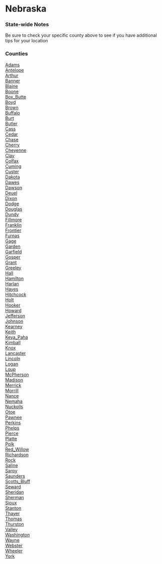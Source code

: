 # Nebraska

### State-wide Notes
Be sure to check your specific county above to see if you have additional tips for your location

### Counties
[Adams](Adams.md)\
[Antelope](Antelope.md)\
[Arthur](Arthur.md)\
[Banner](Banner.md)\
[Blaine](Blaine.md)\
[Boone](Boone.md)\
[Box_Butte](Box_Butte.md)\
[Boyd](Boyd.md)\
[Brown](Brown.md)\
[Buffalo](Buffalo.md)\
[Burt](Burt.md)\
[Butler](Butler.md)\
[Cass](Cass.md)\
[Cedar](Cedar.md)\
[Chase](Chase.md)\
[Cherry](Cherry.md)\
[Cheyenne](Cheyenne.md)\
[Clay](Clay.md)\
[Colfax](Colfax.md)\
[Cuming](Cuming.md)\
[Custer](Custer.md)\
[Dakota](Dakota.md)\
[Dawes](Dawes.md)\
[Dawson](Dawson.md)\
[Deuel](Deuel.md)\
[Dixon](Dixon.md)\
[Dodge](Dodge.md)\
[Douglas](Douglas.md)\
[Dundy](Dundy.md)\
[Fillmore](Fillmore.md)\
[Franklin](Franklin.md)\
[Frontier](Frontier.md)\
[Furnas](Furnas.md)\
[Gage](Gage.md)\
[Garden](Garden.md)\
[Garfield](Garfield.md)\
[Gosper](Gosper.md)\
[Grant](Grant.md)\
[Greeley](Greeley.md)\
[Hall](Hall.md)\
[Hamilton](Hamilton.md)\
[Harlan](Harlan.md)\
[Hayes](Hayes.md)\
[Hitchcock](Hitchcock.md)\
[Holt](Holt.md)\
[Hooker](Hooker.md)\
[Howard](Howard.md)\
[Jefferson](Jefferson.md)\
[Johnson](Johnson.md)\
[Kearney](Kearney.md)\
[Keith](Keith.md)\
[Keya_Paha](Keya_Paha.md)\
[Kimball](Kimball.md)\
[Knox](Knox.md)\
[Lancaster](Lancaster.md)\
[Lincoln](Lincoln.md)\
[Logan](Logan.md)\
[Loup](Loup.md)\
[McPherson](McPherson.md)\
[Madison](Madison.md)\
[Merrick](Merrick.md)\
[Morrill](Morrill.md)\
[Nance](Nance.md)\
[Nemaha](Nemaha.md)\
[Nuckolls](Nuckolls.md)\
[Otoe](Otoe.md)\
[Pawnee](Pawnee.md)\
[Perkins](Perkins.md)\
[Phelps](Phelps.md)\
[Pierce](Pierce.md)\
[Platte](Platte.md)\
[Polk](Polk.md)\
[Red_Willow](Red_Willow.md)\
[Richardson](Richardson.md)\
[Rock](Rock.md)\
[Saline](Saline.md)\
[Sarpy](Sarpy.md)\
[Saunders](Saunders.md)\
[Scotts_Bluff](Scotts_Bluff.md)\
[Seward](Seward.md)\
[Sheridan](Sheridan.md)\
[Sherman](Sherman.md)\
[Sioux](Sioux.md)\
[Stanton](Stanton.md)\
[Thayer](Thayer.md)\
[Thomas](Thomas.md)\
[Thurston](Thurston.md)\
[Valley](Valley.md)\
[Washington](Washington.md)\
[Wayne](Wayne.md)\
[Webster](Webster.md)\
[Wheeler](Wheeler.md)\
[York](York.md)
